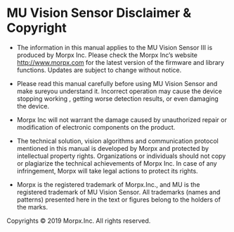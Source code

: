 # MU Vision Sensor Disclaimer & Copyright

- The information in this manual applies to the MU Vision Sensor III is produced by Morpx Inc. Please check the Morpx Inc’s website <http://www.morpx.com> for the latest version of the firmware and library functions. Updates are subject to change without notice.

- Please read this manual carefully before using MU Vision Sensor and make sureyou understand it. 
Incorrect operation may cause the device stopping working , getting worse detection results, or even damaging the device.

- Morpx Inc will not warrant the damage caused by unauthorized repair or modification of electronic components on the product.

- The technical solution, vision algorithms and communication protocol mentioned in this manual is developed by Morpx and protected by intellectual property rights. Organizations or individuals should not copy or plagiarize the technical achievements of Morpx Inc. In case of any infringement, Morpx will take legal actions to protect its rights.

- Morpx is the registered trademark of Morpx.Inc., and MU is the registered trademark of MU Vision Sensor. All trademarks (names and patterns) presented here in the text or figures belong to the holders of the marks.

Copyrights © 2019 Morpx.Inc. All rights reserved.
